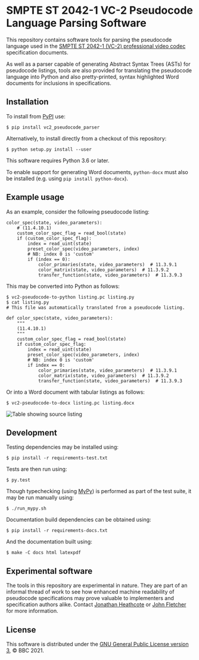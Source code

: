 SMPTE ST 2042-1 VC-2 Pseudocode Language Parsing Software
=========================================================

This repository contains software tools for parsing the pseudocode language
used in the [SMPTE ST 2042-1 (VC-2) professional video
codec](https://www.bbc.co.uk/rd/projects/vc-2) specification documents.

As well as a parser capable of generating Abstract Syntax Trees (ASTs) for
pseudocode listings, tools are also provided for translating the pseudocode
language into Python and also pretty-printed, syntax highlighted Word documents
for inclusions in specifications.

Installation
------------

To install from [PyPI](https://pypi.org/) use:

    $ pip install vc2_pseudocode_parser

Alternatively, to install directly from a checkout of this repository:

    $ python setup.py install --user

This software requires Python 3.6 or later.

To enable support for generating Word documents, `python-docx` must also be
installed (e.g. using `pip install python-docx`).


Example usage
-------------

As an example, consider the following pseudocode listing:


    color_spec(state, video_parameters):
        # (11.4.10.1)
        custom_color_spec_flag = read_bool(state)
        if (custom_color_spec_flag):
            index = read_uint(state)
            preset_color_spec(video_parameters, index)
            # NB: index 0 is 'custom'
            if (index == 0):
                color_primaries(state, video_parameters)  # 11.3.9.1
                color_matrix(state, video_parameters)  # 11.3.9.2
                transfer_function(state, video_parameters)  # 11.3.9.3

This may be converted into Python as follows:

    $ vc2-pseudocode-to-python listing.pc listing.py
    $ cat listing.py
    # This file was automatically translated from a pseudocode listing.

    def color_spec(state, video_parameters):
        """
        (11.4.10.1)
        """
        custom_color_spec_flag = read_bool(state)
        if custom_color_spec_flag:
            index = read_uint(state)
            preset_color_spec(video_parameters, index)
            # NB: index 0 is 'custom'
            if index == 0:
                color_primaries(state, video_parameters)  # 11.3.9.1
                color_matrix(state, video_parameters)  # 11.3.9.2
                transfer_function(state, video_parameters)  # 11.3.9.3

Or into a Word document with tabular listings as follows:

    $ vc2-pseudocode-to-docx listing.pc listing.docx

![Table showing source listing](docs/source/_static/example_docx_table_2.png)


Development
-----------

Testing dependencies may be installed using:

    $ pip install -r requirements-test.txt

Tests are then run using:

    $ py.test

Though typechecking (using [MyPy](https://mypy.readthedocs.io/)) is performed
as part of the test suite, it may be run manually using:

    $ ./run_mypy.sh

Documentation build dependencies can be obtained using:

    $ pip install -r requirements-docs.txt

And the documentation built using:

    $ make -C docs html latexpdf


Experimental software
---------------------

The tools in this repository are experimental in nature. They are part of an
informal thread of work to see how enhanced machine readability of pseudocode
specifications may prove valuable to implementers and specification authors
alike. Contact [Jonathan Heathcote](mailto:jonathan.heathcote@bbc.co.uk) or
[John Fletcher](mailto:john.fletcher@bbc.co.uk) for more information.


License
-------

This software is distributed under the [GNU General Public License version
3](./LICENSE.txt), &copy; BBC 2021.
